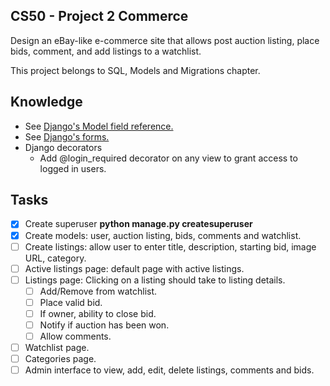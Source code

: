 ## CS50 - Project 2 Commerce

Design an eBay-like e-commerce site that allows post auction listing, place bids, comment, and add listings to a watchlist.

This project belongs to SQL, Models and Migrations chapter.

## Knowledge
- See [Django's Model field reference.](https://docs.djangoproject.com/en/4.0/ref/models/fields/)
- See [Django's forms.](https://docs.djangoproject.com/en/4.0/topics/forms/)
- Django decorators
  - Add @login_required decorator on any view to grant access to logged in users.

## Tasks
- [x] Create superuser **python manage.py createsuperuser**
- [x] Create models: user, auction listing, bids, comments and watchlist.
- [ ] Create listings: allow user to enter title, description, starting bid, image URL, category.
- [ ] Active listings page: default page with active listings.
- [ ] Listings page: Clicking on a listing should take to listing details.
  - [ ] Add/Remove from watchlist.
  - [ ] Place valid bid.
  - [ ] If owner, ability to close bid.
  - [ ] Notify if auction has been won.
  - [ ] Allow comments.
- [ ] Watchlist page.
- [ ] Categories page.
- [ ] Admin interface to view, add, edit, delete listings, comments and bids.